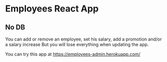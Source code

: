 # Employees React App

## No DB 

You can add or remove an employee, set his salary, add a promotion and/or a salary increase
But you will lose everything when updating the app.

You can try this app at https://employees-admin.herokuapp.com/